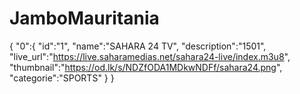 # JamboMauritania
{
  "0":{
  "id":"1",
  "name":"SAHARA 24 TV",
  "description":"1501",
  "live_url":"https://live.saharamedias.net/sahara24-live/index.m3u8",
  "thumbnail":"https://od.lk/s/NDZfODA1MDkwNDFf/sahara24.png",
  "categorie":"SPORTS"
  }
}
